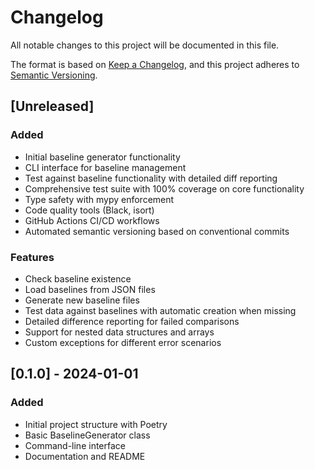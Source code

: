 # Changelog

All notable changes to this project will be documented in this file.

The format is based on [Keep a Changelog](https://keepachangelog.com/en/1.0.0/),
and this project adheres to [Semantic Versioning](https://semver.org/spec/v2.0.0.html).

## [Unreleased]

### Added
- Initial baseline generator functionality
- CLI interface for baseline management
- Test against baseline functionality with detailed diff reporting
- Comprehensive test suite with 100% coverage on core functionality
- Type safety with mypy enforcement
- Code quality tools (Black, isort)
- GitHub Actions CI/CD workflows
- Automated semantic versioning based on conventional commits

### Features
- Check baseline existence
- Load baselines from JSON files
- Generate new baseline files
- Test data against baselines with automatic creation when missing
- Detailed difference reporting for failed comparisons
- Support for nested data structures and arrays
- Custom exceptions for different error scenarios

## [0.1.0] - 2024-01-01

### Added
- Initial project structure with Poetry
- Basic BaselineGenerator class
- Command-line interface
- Documentation and README 